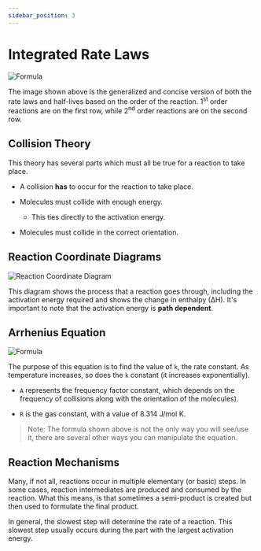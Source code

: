 ```yaml
---
sidebar_position: 3
---
```


# Integrated Rate Laws

![Formula](/img/chemistry/integrated-rate-laws.jpg)

The image shown above is the generalized and concise version of both the rate laws and half-lives based on the order of the reaction. 1<sup>st</sup> order reactions are on the first row, while 2<sup>nd</sup> order reactions are on the second row.

## Collision Theory

This theory has several parts which must all be true for a reaction to take place.

* A collision **has** to occur for the reaction to take place.

* Molecules must collide with enough energy.
    * This ties directly to the activation energy.

* Molecules must collide in the correct orientation.

## Reaction Coordinate Diagrams

![Reaction Coordinate Diagram](/img/chemistry/reaction-coordinate-diagram.png)

This diagram shows the process that a reaction goes through, including the activation energy required and shows the change in enthalpy (∆H). It's important to note that the activation energy is **path dependent**.

## Arrhenius Equation

![Formula](/img/chemistry/arrhenius-equation.jpg)

The purpose of this equation is to find the value of `k`, the rate constant. As temperature increases, so does the `k` constant (it increases exponentially).

* `A` represents the frequency factor constant, which depends on the frequency of collisions along with the orientation of the molecules).

* `R` is the gas constant, with a value of 8.314 J/mol K.

> Note: The formula shown above is not the only way you will see/use it, there are several other ways you can manipulate the equation.

## Reaction Mechanisms

Many, if not all, reactions occur in multiple elementary (or basic) steps. In some cases, reaction intermediates are produced and consumed by the reaction. What this means, is that sometimes a semi-product is created but then used to formulate the final product.

In general, the slowest step will determine the rate of a reaction. This slowest step usually occurs during the part with the largest activation energy.